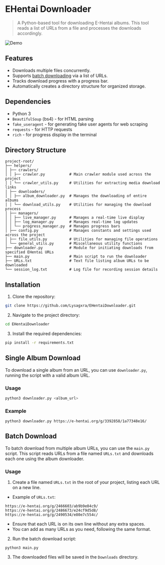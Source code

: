 # EHentai Downloader

> A Python-based tool for downloading E-Hentai albums. This tool reads a list of URLs from a file and processes the downloads accordingly.

![Demo]()

## Features

- Downloads multiple files concurrently.
- Supports [batch downloading]() via a list of URLs.
- Tracks download progress with a progress bar.
- Automatically creates a directory structure for organized storage.

## Dependencies

- Python 3
- `BeautifulSoup` (bs4) - for HTML parsing
- `fake_useragent` - for generating fake user agents for web scraping
- `requests` - for HTTP requests
- `rich` - for progress display in the terminal

## Directory Structure

```
project-root/
├── helpers/
│ ├── crawlers/
│ │ ├── crawler.py           # Main crawler module used across the project
│ │ └── crawler_utils.py     # Utilities for extracting media download links
│ ├── downloaders/
│ │ ├── album_downloader.py  # Manages the downloading of entire albums
│ │ └── download_utils.py    # Utilities for managing the download process
│ ├── managers/
│ │ ├── live_manager.py      # Manages a real-time live display
│ │ ├── log_manager.py       # Manages real-time log updates
│ │ └── progress_manager.py  # Manages progress bars
│ ├── config.py              # Manages constants and settings used across the project
│ ├── file_utils.py          # Utilities for managing file operations
│ └── general_utils.py       # Miscellaneous utility functions
├── downloader.py            # Module for initiating downloads from specified EHentai URLs
├── main.py                  # Main script to run the downloader
├── URLs.txt                 # Text file listing album URLs to be downloaded
└── session_log.txt          # Log file for recording session details
```

## Installation

1. Clone the repository:

```bash
git clone https://github.com/Lysagxra/EHentaiDownloader.git
```

2. Navigate to the project directory:

```bash
cd EHentaiDownloader
```

3. Install the required dependencies:

```bash
pip install -r requirements.txt
```

## Single Album Download

To download a single album from an URL, you can use `downloader.py`, running the script with a valid album URL.

### Usage

```bash
python3 downloader.py <album_url>
```

### Example

```
python3 downloader.py https://e-hentai.org/g/3392858/1a77348e16/
```

## Batch Download

To batch download from multiple album URLs, you can use the `main.py` script. This script reads URLs from a file named `URLs.txt` and downloads each one using the album downloader.

### Usage

1. Create a file named `URLs.txt` in the root of your project, listing each URL on a new line.

- Example of `URLs.txt`:

```
https://e-hentai.org/g/2466603/ab9b9e04c9/
https://e-hentai.org/g/2486673/e24cf9d5d8/
https://e-hentai.org/g/2490534/e80e7c554c/
```

- Ensure that each URL is on its own line without any extra spaces.
- You can add as many URLs as you need, following the same format.

2. Run the batch download script:

```
python3 main.py
```

3. The downloaded files will be saved in the `Downloads` directory.
